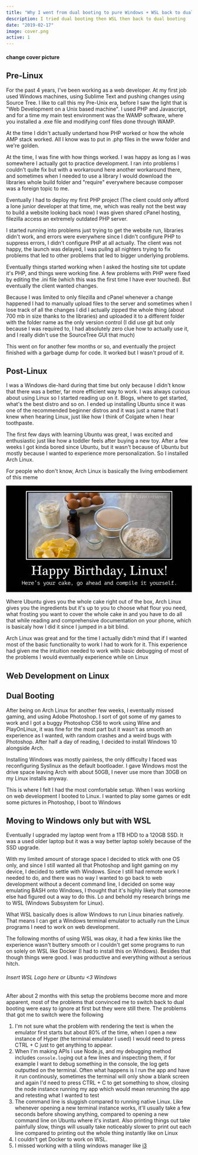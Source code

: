 ```yaml
---
title: "Why I went from dual booting to pure Windows + WSL back to dual booting"
description: I tried dual booting then WSL then back to dual booting
date: "2019-02-17"
image: cover.png
active: 1
---
```


#### change cover picture

## Pre-Linux

For the past 4 years, I've been working as a web developer. At my first job used Windows machines, using Sublime Text and pushing changes using Source Tree. I like to call this my Pre-Unix era, before I saw the light that is "Web Development on a Unix based machine". I used PHP and Javascript, and for a time my main test environment was the WAMP software, where you installed a .exe file and modifying conf files done through WAMP. 

At the time I didn't actually undertand how PHP worked or how the whole AMP stack worked. All I know was to put in .php files in the www folder and we're golden.

At the time, I was fine with how things worked. I was happy as long as I was somewhere I actually got to practice development. I ran into problems I couldn't quite fix but with a workaround here another workaround there, and sometimes when I needed to use a library I would download the libraries whole build folder and "require" everywhere because composer was a foreign topic to me.

Eventually I had to deploy my first PHP project (The client could only afford a lone junior developer at that time, me, which was really not the best way to build a website looking back now) I was given shared cPanel hosting, filezilla access an extremely outdated PHP server. 

I started running into problems just trying to get the website run, libraries didn't work, and errors were everywhere since I didn't configure PHP to suppress errors, I didn't configure PHP at all actually. The client was not happy, the launch was delayed, I was pullng all nighters trying to fix problems that led to other problems that led to bigger underlying problems.

Eventually things started working when I asked the hosting site tot update it's PHP, and things were working fine. A few problems with PHP were fixed by editing the .ini file (which this was the first time I have ever touched). But eventually the client wanted changes.

Because I was limited to only filezilla and cPanel whenever a change happened I had to manually upload files to the server and sometimes when I lose track of all the changes I did I actually zipped the whole thing (about 700 mb in size thanks to the libraries) and uploaded it to a different folder with the folder name as the only version control (I did use git but only because I was required to, I had absolutely zero clue how to actually use it, and I really didn't use the SourceTree GUI that much)

This went on for another few months or so, and eventually the project finished with a garbage dump for code. It worked but I wasn't proud of it.

## Post-Linux

I was a Windows die-hard during that time but only because I didn't know that there was a better, far more efficient way to work. I was always curious about using Linux so I started reading up on it. Blogs, where to get started, what's the best distro and so on. I ended up installing Ubuntu since it was one of the recommended beginner distros and it was just a name that I knew when hearing Linux, just like how I think of Colgate when I hear toothpaste.

The first few days with learning Ubuntu was great, I was excited and enthusiastic just like how a toddler feels after buying a new toy. After a few weeks I got kinda bored since Ubuntu, but it wasn't because of Ubuntu but mostly because I wanted to experience more personalization. So I installed Arch Linux.

For people who don't know, Arch Linux is basically the living embodiement of this meme

![Arch Linux in picture form](bday.jpg "Arch Linux in picture form")

Where Ubuntu gives you the whole cake right out of the box, Arch Linux gives you the ingredients but it's up to you to choose what flour you need, what frosting you want to cover the whole cake in and you have to do all that while reading and comprehensive documentation on your phone, which is basicaly how I did it since I jumped in a bit blind.

Arch Linux was great and for the time I actually didn't mind that if I wanted most of the basic functionality to work I had to work for it. This experience had given me the intuition needed to work with basic debugging of most of the problems I would eventually experience while on Linux

## Web Development on Linux

## Dual Booting

After being on Arch Linux for another few weeks, I eventually missed gaming, and using Adobe Photoshop. I sort of got some of my games to work and I got a buggy Photoshop CS6 to work using Wine and PlayOnLinux, it was fine for the most part but it wasn't as smooth an experience as I wanted, with random crashes and a weird bugs with Photoshop. After half a day of reading, I decided to install Windows 10 alongside Arch.

Installing Windows was mostly painless, the only difficulty I faced was reconfiguring Syslinux as the default bootloader. I gave Windows most the drive space leaving Arch with about 50GB, I never use more than 30GB on my Linux installs anyway.

This is where I felt I had the most comfortable setup. When I was working on web development I booted to Linux. I wanted to play some games or edit some pictures in Photoshop, I boot to Windows

## Moving to Windows only but with WSL

Eventually I upgraded my laptop went from a 1TB HDD to a 120GB SSD. It was a used older laptop but it was a way better laptop solely because of the SSD upgrade.

With my limited amount of storage space I decided to stick with one OS only, and since I still wanted all that Photoshop and light gaming on my device, I decided to settle with Windows. Since I still had remote work I needed to do, and there was no way I wanted to go back to web development without a decent command line, I decided on some way emulating BASH onto Windows, I thought that it's highly likely that someone else had figured out a way to do this. Lo and behold my research brings me to WSL (Windows Subsystem for Linux).

What WSL basically does is allow Windows to run Linux binaries natively. That means I can get a Windows terminal emulator to actually run the Linux programs I need to work on web development.

The following months of using WSL was okay, it had a few kinks like the experience wasn't buttery smooth or I couldn't get some programs to run on solely on WSL like Docker (I had to install this on Windows). Besides that though things were good. I was productive and everything without a serious hitch.

###### Insert WSL Logo here or Ubuntu <3 Windows

After about 2 months with this setup the problems become more and more apparent, most of the problems that convinced me to switch back to dual booting were easy to ignore at first but they were still there. The problems that got me to switch were the following

1. I'm not sure what the problem with rendering the text is when the emulator first starts but about 80% of the time, when I open a new instance of Hyper (the terminal emulator I used) I would need to press CTRL + C just to get anything to appear.
2. When I'm making APIs I use Node.js, and my debugging method includes `console.log`ing out a few lines and inspecting them, if for example I want to debug something in the console, the log gets outputted on the terminal. Often what happens is I run the app and have it run continously, sometimes the terminal will only show a blank screen and again I'd need to press CTRL + C to get something to show, closing the node instance running my app which would mean rerunning the app and retesting what I wanted to test
3. The command line is sluggish compared to running native Linux. Like whenever opening a new terminal instance works, it'll usually take a few seconds before showing anything, compared to opening a new command line on Ubuntu where it's instant. Also printing things out take painfully slow, things will usually take noticeably slower to print out each line compared to printing out the whole thing instantly like on Linux
4. I couldn't get Docker to work on WSL.
5. I missed working with a tiling windows manager like [i3](https://i3wm.org/)